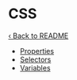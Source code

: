 # CSS

[‹ Back to README](../README.md)

- [Properties](./properties.md)
- [Selectors](./selectors.md)
- [Variables](./variables.md)

